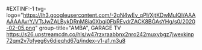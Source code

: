 #EXTINF:-1 tvg-logo="https://lh3.googleusercontent.com/-2gN4wEv_qPI/XjtKDwMuIQI/AAAAAAAAvrY/VTtJwZALBykDRnM8ia0Xbqi0FbREvdrZACK8BGAsYHg/s0/2020-02-05.png" group-title="AMBA", GARAGE TV https://s26.upstreamcdn.co/hls/w47rzxraabbnx2nro242muxybgz7jwexkinp72qm2v7ofyeg6v6dieqhd67q/index-v1-a1.m3u8
